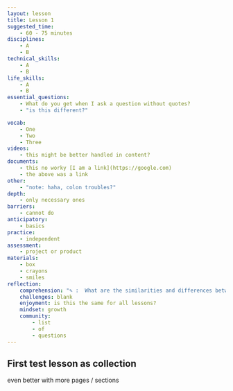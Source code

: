 ```yaml
---
layout: lesson
title: Lesson 1
suggested_time:
    - 60 - 75 minutes
disciplines:
    - A
    - B
technical_skills:
    - A
    - B
life_skills:
    - A
    - B
essential_questions:
    - What do you get when I ask a question without quotes?
    - "is this different?"

vocab:
    - One
    - Two
    - Three
videos:
    - this might be better handled in content?
documents:
    - this no worky [I am a link](https://google.com)
    - the above was a link
other:
    - "note: haha, colon troubles?"
depth:
    - only necessary ones
barriers:
    - cannot do
anticipatory:
    - basics
practice:
    - independent
assessment:
    - project or product
materials:
    - box
    - crayons
    - smiles
reflection:
    comprehension: "✎ :  What are the similarities and differences between robots and humans?"
    challenges: blank
    enjoyment: is this the same for all lessons?
    mindset: growth
    community:
        - list
        - of
        - questions
---
```


## First test lesson as collection

even better with more pages / sections